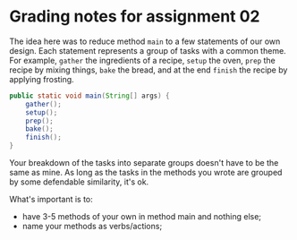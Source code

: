 # Grading notes for assignment 02

The idea here was to reduce method `main` to a few statements of our own design. Each statement represents a group of tasks with a common theme. For example, `gather` the ingredients of a recipe, `setup` the oven, `prep` the recipe by mixing things, `bake` the bread, and at the end `finish` the recipe by applying frosting.


```java
public static void main(String[] args) {
    gather();
    setup();
    prep();
    bake();
    finish();  
}
```

Your breakdown of the tasks into separate groups doesn't have to be the same as mine. As long as the tasks in the methods you wrote are grouped by some defendable similarity, it's ok.

What's important is to:

* have 3-5 methods of your own in method main and nothing else;
* name your methods as verbs/actions;